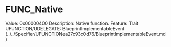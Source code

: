# FUNC_Native

Value: 0x00000400
Description: Native function.
Feature: Trait
UFUNCTION/UDELEGATE: BlueprintImplementableEvent (../../Specifier/UFUNCTIONea27c93c0d76/BlueprintImplementableEvent.md)